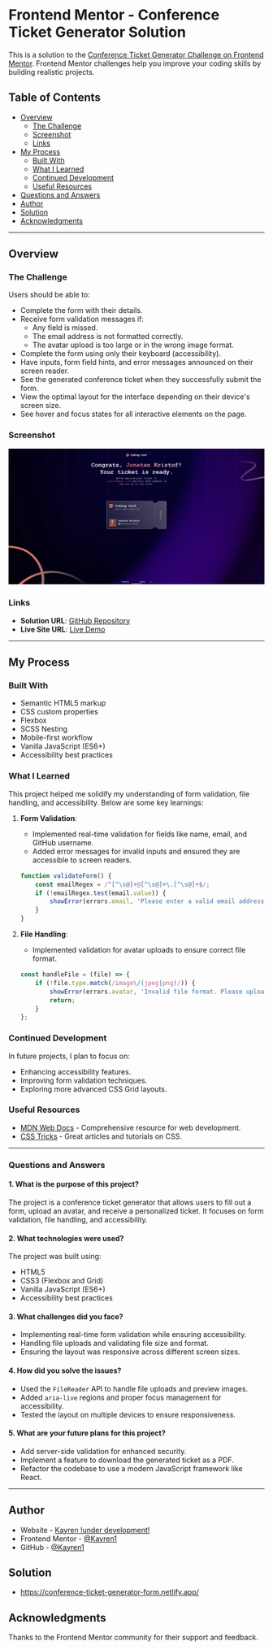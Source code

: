 # Frontend Mentor - Conference Ticket Generator Solution

This is a solution to the [Conference Ticket Generator Challenge on Frontend Mentor](https://www.frontendmentor.io/challenges/conference-ticket-generator-oq5gFIU12w). Frontend Mentor challenges help you improve your coding skills by building realistic projects.

## Table of Contents

- [Overview](#overview)
  - [The Challenge](#the-challenge)
  - [Screenshot](#screenshot)
  - [Links](#links)
- [My Process](#my-process)
  - [Built With](#built-with)
  - [What I Learned](#what-i-learned)
  - [Continued Development](#continued-development)
  - [Useful Resources](#useful-resources)
- [Questions and Answers](#questions-and-answers)
- [Author](#author)
- [Solution](#solution)
- [Acknowledgments](#acknowledgments)

---

## Overview

### The Challenge

Users should be able to:

- Complete the form with their details.
- Receive form validation messages if:
  - Any field is missed.
  - The email address is not formatted correctly.
  - The avatar upload is too large or in the wrong image format.
- Complete the form using only their keyboard (accessibility).
- Have inputs, form field hints, and error messages announced on their screen reader.
- See the generated conference ticket when they successfully submit the form.
- View the optimal layout for the interface depending on their device's screen size.
- See hover and focus states for all interactive elements on the page.

### Screenshot

![Screenshot of the project](./preview.jpeg)

### Links

- **Solution URL**: [GitHub Repository](https://github.com/Kayren1/spork.github.io.git)
- **Live Site URL**: [Live Demo](https://kayren1.github.io/spork.github.io/)

---

## My Process

### Built With

- Semantic HTML5 markup
- CSS custom properties
- Flexbox
- SCSS Nesting
- Mobile-first workflow
- Vanilla JavaScript (ES6+)
- Accessibility best practices

### What I Learned

This project helped me solidify my understanding of form validation, file handling, and accessibility. Below are some key learnings:

1. **Form Validation**:
   - Implemented real-time validation for fields like name, email, and GitHub username.
   - Added error messages for invalid inputs and ensured they are accessible to screen readers.

   ```javascript
   function validateForm() {
       const emailRegex = /^[^\s@]+@[^\s@]+\.[^\s@]+$/;
       if (!emailRegex.test(email.value)) {
           showError(errors.email, 'Please enter a valid email address');
       }
   }
   ```

2. **File Handling**:
   - Implemented validation for avatar uploads to ensure correct file format.

   ```javascript
   const handleFile = (file) => {
       if (!file.type.match(/image\/(jpeg|png)/)) {
           showError(errors.avatar, 'Invalid file format. Please upload JPG or PNG.');
           return;
       }
   };
   ```

### Continued Development

In future projects, I plan to focus on:

- Enhancing accessibility features.
- Improving form validation techniques.
- Exploring more advanced CSS Grid layouts.

### Useful Resources

- [MDN Web Docs](https://developer.mozilla.org/en-US/) - Comprehensive resource for web development.
- [CSS Tricks](https://css-tricks.com/) - Great articles and tutorials on CSS.

---

### Questions and Answers

#### **1. What is the purpose of this project?**
The project is a conference ticket generator that allows users to fill out a form, upload an avatar, and receive a personalized ticket. It focuses on form validation, file handling, and accessibility.

#### **2. What technologies were used?**
The project was built using:
- HTML5
- CSS3 (Flexbox and Grid)
- Vanilla JavaScript (ES6+)
- Accessibility best practices

#### **3. What challenges did you face?**
- Implementing real-time form validation while ensuring accessibility.
- Handling file uploads and validating file size and format.
- Ensuring the layout was responsive across different screen sizes.

#### **4. How did you solve the issues?**
- Used the `FileReader` API to handle file uploads and preview images.
- Added `aria-live` regions and proper focus management for accessibility.
- Tested the layout on multiple devices to ensure responsiveness.

#### **5. What are your future plans for this project?**
- Add server-side validation for enhanced security.
- Implement a feature to download the generated ticket as a PDF.
- Refactor the codebase to use a modern JavaScript framework like React.

---

## Author

- Website - [Kayren !under development!](https://www.your-site.com)
- Frontend Mentor - [@Kayren1](https://www.frontendmentor.io/profile/Kayren1)
- GitHub - [@Kayren1](https://github.com/Kayren1)

## Solution
- https://conference-ticket-generator-form.netlify.app/

## Acknowledgments

Thanks to the Frontend Mentor community for their support and feedback.
